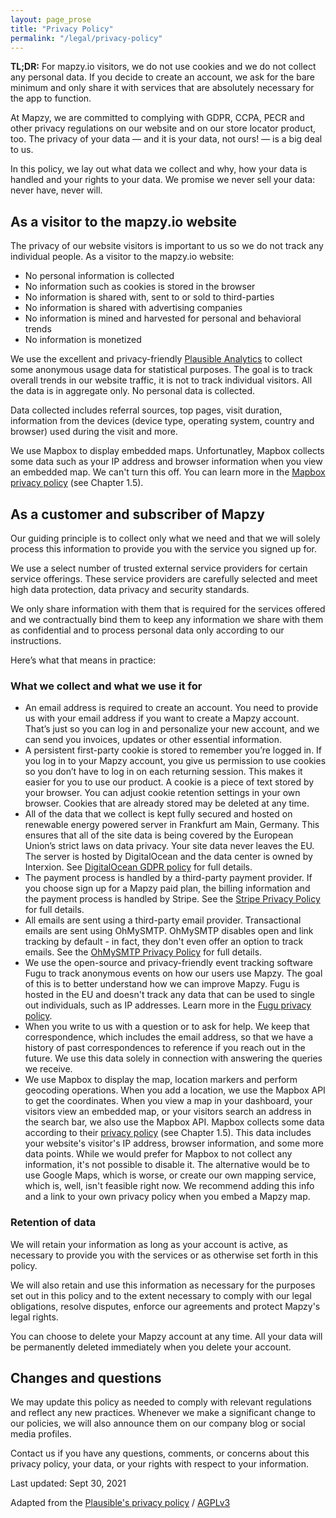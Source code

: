 ```yaml
---
layout: page_prose
title: "Privacy Policy"
permalink: "/legal/privacy-policy"
---
```



**TL;DR:** For mapzy.io visitors, we do not use cookies and we do not collect any personal data. If you decide to create an account, we ask for the bare minimum and only share it with services that are absolutely necessary for the app to function.

At Mapzy, we are committed to complying with GDPR, CCPA, PECR and other privacy regulations on our website and on our store locator product, too. The privacy of your data — and it is your data, not ours! — is a big deal to us.

In this policy, we lay out what data we collect and why, how your data is handled and your rights to your data. We promise we never sell your data: never have, never will.


## As a visitor to the mapzy.io website

The privacy of our website visitors is important to us so we do not track any individual people. As a visitor to the mapzy.io website:
* No personal information is collected
* No information such as cookies is stored in the browser
* No information is shared with, sent to or sold to third-parties
* No information is shared with advertising companies
* No information is mined and harvested for personal and behavioral trends
* No information is monetized

We use the excellent and privacy-friendly [Plausible Analytics](https://plausible.io/) to collect some anonymous usage data for statistical purposes. The goal is to track overall trends in our website traffic, it is not to track individual visitors. All the data is in aggregate only. No personal data is collected.

Data collected includes referral sources, top pages, visit duration, information from the devices (device type, operating system, country and browser) used during the visit and more.

We use Mapbox to display embedded maps. Unfortunatley, Mapbox collects some data such as your IP address and browser information when you view an embedded map. We can't turn this off. You can learn more in the [Mapbox privacy policy](https://www.mapbox.com/legal/privacy) (see Chapter 1.5).

## As a customer and subscriber of Mapzy

Our guiding principle is to collect only what we need and that we will solely process this information to provide you with the service you signed up for.

We use a select number of trusted external service providers for certain service offerings. These service providers are carefully selected and meet high data protection, data privacy and security standards.

We only share information with them that is required for the services offered and we contractually bind them to keep any information we share with them as confidential and to process personal data only according to our instructions.

Here’s what that means in practice:

### What we collect and what we use it for

* An email address is required to create an account. You need to provide us with your email address if you want to create a Mapzy account. That’s just so you can log in and personalize your new account, and we can send you invoices, updates or other essential information.
* A persistent first-party cookie is stored to remember you’re logged in. If you log in to your Mapzy account, you give us permission to use cookies so you don’t have to log in on each returning session. This makes it easier for you to use our product. A cookie is a piece of text stored by your browser. You can adjust cookie retention settings in your own browser. Cookies that are already stored may be deleted at any time.
* All of the data that we collect is kept fully secured and hosted on renewable energy powered server in Frankfurt am Main, Germany. This ensures that all of the site data is being covered by the European Union’s strict laws on data privacy. Your site data never leaves the EU. The server is hosted by DigitalOcean and the data center is owned by Interxion. See [DigitalOcean GDPR policy](https://www.digitalocean.com/legal/gdpr-faq/) for full details.
* The payment process is handled by a third-party payment provider. If you choose sign up for a Mapzy paid plan, the billing information and the payment process is handled by Stripe. See the [Stripe Privacy Policy](https://stripe.com/privacy) for full details.
* All emails are sent using a third-party email provider. Transactional emails are sent using OhMySMTP. OhMySMTP disables open and link tracking by default - in fact, they don't even offer an option to track emails. See the [OhMySMTP Privacy Policy](https://ohmysmtp.com/privacy) for full details.
* We use the open-source and privacy-friendly event tracking software Fugu to track anonymous events on how our users use Mapzy. The goal of this is to better understand how we can improve Mapzy. Fugu is hosted in the EU and doesn't track any data that can be used to single out individuals, such as IP addresses. Learn more in the [Fugu privacy policy](https://fugu.lol/legal/privacy).
* When you write to us with a question or to ask for help. We keep that correspondence, which includes the email address, so that we have a history of past correspondences to reference if you reach out in the future. We use this data solely in connection with answering the queries we receive.
* We use Mapbox to display the map, location markers and perform geocoding operations. When you add a location, we use the Mapbox API to get the coordinates. When you view a map in your dashboard, your visitors view an embedded map, or your visitors search an address in the search bar, we also use the Mapbox API. Mapbox collects some data according to their [privacy policy](https://www.mapbox.com/legal/privacy) (see Chapter 1.5). This data includes your website's visitor's IP address, browser information, and some more data points. While we would prefer for Mapbox to not collect any information, it's not possible to disable it. The alternative would be to use Google Maps, which is worse, or create our own mapping service, which is, well, isn't feasible right now. We recommend adding this info and a link to your own privacy policy when you embed a Mapzy map.

### Retention of data

We will retain your information as long as your account is active, as necessary to provide you with the services or as otherwise set forth in this policy.

We will also retain and use this information as necessary for the purposes set out in this policy and to the extent necessary to comply with our legal obligations, resolve disputes, enforce our agreements and protect Mapzy's legal rights.

You can choose to delete your Mapzy account at any time. All your data will be permanently deleted immediately when you delete your account.


## Changes and questions

We may update this policy as needed to comply with relevant regulations and reflect any new practices. Whenever we make a significant change to our policies, we will also announce them on our company blog or social media profiles.

Contact us if you have any questions, comments, or concerns about this privacy policy, your data, or your rights with respect to your information.

Last updated: Sept 30, 2021

Adapted from the [Plausible's privacy policy](https://plausible.io/privacy) / [AGPLv3](https://github.com/plausible/analytics/blob/master/LICENSE.md)